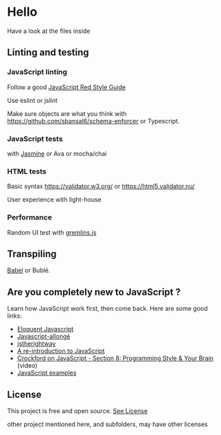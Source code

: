 # Hello

Have a look at the files inside



## Linting and testing

### JavaScript linting

Follow a good [JavaScript Red Style Guide](https://github.com/GrosSacASac/JavaScript-Set-Up/tree/master/js/red-javascript-style-guide)

Use eslint or jslint

Make sure objects are what you think with https://github.com/sbansal6/schema-enforcer or Typescript.

### JavaScript tests

with [Jasmine](https://github.com/jasmine/jasmine) or Ava or mocha/chai

### HTML tests 

Basic syntax https://validator.w3.org/ or https://html5.validator.nu/

User experience with light-house

### Performance

Random UI test with [gremlins.js](https://github.com/marmelab/gremlins.js)

## Transpiling

[Babel](https://babeljs.io/) or Bublé.


## Are you completely new to JavaScript ?

Learn how JavaScript work first, then come back. Here are some good links:

* [Eloquent Javascript](https://eloquentjavascript.net/)
* [Javascript-allongé](https://leanpub.com/javascript-allonge/read)
* [jstherightway](https://jstherightway.org/#getting-started)
* [A re-introduction to JavaScript](https://developer.mozilla.org/en-US/docs/Web/JavaScript/A_re-introduction_to_JavaScript)
* [Crockford on JavaScript - Section 8: Programming Style & Your Brain ](https://www.youtube.com/watch?v=taaEzHI9xyY) (video)
* [JavaScript examples](https://github.com/GrosSacASac/JavaScript-Set-Up/tree/master/js/)




## License

This project is free and open source. [See License](./LICENSE.txt)

other project mentioned here, and subfolders, may have other licenses

